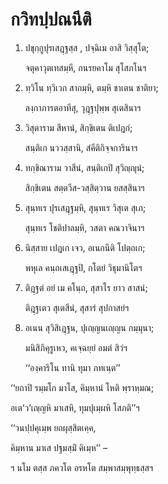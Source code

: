 <h1>กวิทปฺปณนีติ</h1>
<ol>
<li>
ปขุกฺกูปุรเสฎฺฐสฺส  
, ปจฺฉิเม อาสิ วิสฺสุโต;  
  
จตุคาวุตเทสมฺหี, กนรยคาโม สุโสภโนฯ  
</li>
  
<li>
ทฺวิโน  
ทฺวิเวก สากมฺหิ, ตมฺหิ ชาเตน ชาติยา;  
  
ลงฺกาภารตอาทีสุ, วุฎฺฐปุพฺพ สุเตสินาฯ  
</li>
  
<li>
วิสุตาราม สีหานํ, สิกฺขิเตน ติเปฎกํ;  
  
สนฺติเก นววสฺสานิ, สํคีติกิจฺจการินาฯ  
</li>
  
<li>
ทกฺขิณาราม วาสีนํ, สนฺติเกปิ สุวิญฺญุนํ;  
  
สิกฺขิเตน สตฺตวีส-วสฺสิตฺวาน ยสสฺสินาฯ  
</li>
  
<li>
สุนฺทเร  
ปุรเสฎฺฐมฺหิ, สุนฺทเร วิสุเต สุเภ;  
  
สุนฺทเร โชติปาลมฺหิ, วสตา คณวาจินาฯ  
</li>
  
<li>
นิสฺสาย เปฎเก เจว, อเนกนีติ โปตฺถเก;  
  
พหุเล คนฺถเสเฎฺฐปิ, กโตยํ วิธุมานิโตฯ  
</li>
  
<li>
ติฎฺฐตํ  
อยํ เม คโนฺถ, สุสาโร ยาว สาสนํ;  
  
ติฎฺฐเตว สุเตสีนํ, สุสารํ สุปกาสยํฯ  
</li>
  
<li>
อเนน สุวิสิเฎฺฐน, ปุเญฺญนเญฺญน กมฺมุนา;  
  
มนิสิภิคุรูเหว, คเจฺฉยฺยํ อมตํ สิวํฯ  
</li>
  
<p>‘‘องฺคาริโน  ทานิ ทุมา ภทเนฺต’’
</ol></p>


<p>
‘‘ยถาปิ รมฺมโก มาโส, คิมฺหานํ โหติ พฺราหฺมณ;  
  
อเต‘ว’เญฺญหิ มาเสหิ, ทุมปุเมฺผหิ โสภติ’’ฯ  
</p>
  
<p>
‘‘วนปฺปคุเมฺพ  
ยถผุสฺสิตเคฺค,  
  
คิมฺหาน มาเส ปฐมสฺมิํ คิเมฺห’’ –  
</p>
  
ฯ นโม ตสฺส ภควโต อรหโต สมฺพาสมฺพุทฺธสฺสฯ  
</p>
  
  
  
  
  